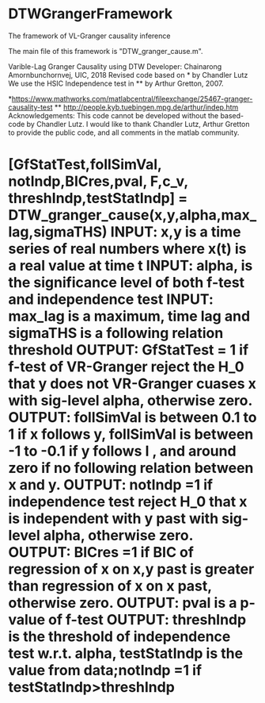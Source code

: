# DTWGrangerFramework
The framework of VL-Granger causality inference

The main file of this framework is "DTW_granger_cause.m".

Varible-Lag Granger Causality using DTW
Developer: Chainarong Amornbunchornvej, UIC, 2018
Revised code based on * by Chandler Lutz
We use the HSIC Independence test in ** by Arthur Gretton, 2007.

*https://www.mathworks.com/matlabcentral/fileexchange/25467-granger-causality-test
** http://people.kyb.tuebingen.mpg.de/arthur/indep.htm
 Acknowledgements:
   This code cannot be developed without the based-code by Chandler Lutz.
   I would like to thank Chandler Lutz, Arthur Gretton to provide the public code, 
   and all comments in the matlab community.

 [GfStatTest,follSimVal, notIndp,BICres,pval, F,c_v, threshIndp,testStatIndp] = DTW_granger_cause(x,y,alpha,max_lag,sigmaTHS)
 INPUT: x,y is a time series of real numbers where x(t) is a real value at
 time t
 INPUT: alpha, is the significance level of both f-test and independence
 test
 INPUT: max_lag is a maximum, time lag and sigmaTHS is a following
 relation threshold
 OUTPUT: GfStatTest = 1 if f-test of VR-Granger reject the H_0 that y does
 not VR-Granger cuases x with sig-level alpha, otherwise zero.
 OUTPUT: follSimVal is between 0.1 to 1 if x follows y,  follSimVal is
 between -1 to -0.1 if y follows l , and around zero if no following
 relation between x and y.
 OUTPUT: notIndp =1 if independence test reject H_0 that x is independent
 with y past with sig-level alpha, otherwise zero. 
 OUTPUT: BICres =1 if BIC of  regression of x on x,y past is greater than
 regression of x on x past, otherwise zero.
 OUTPUT: pval is a p-value of f-test
 OUTPUT:  threshIndp is the threshold of independence test w.r.t. alpha, testStatIndp is the value from data;notIndp =1 if testStatIndp>threshIndp
============
